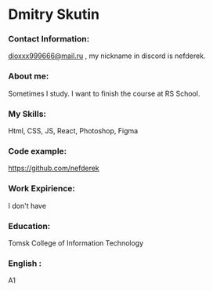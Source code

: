 # Dmitry Skutin
### Contact Information:
dioxxx999666@mail.ru , my nickname in discord is nefderek. 
### About me:
Sometimes I study. I want to finish the course at RS School.
### My Skills:
Html, CSS, JS, React, Photoshop, Figma
### Code example:
https://github.com/nefderek
### Work Expirience:
I don't have
### Education:
Tomsk College of Information Technology
### English :
A1 
